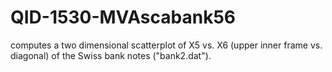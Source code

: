 # QID-1530-MVAscabank56
computes a two dimensional scatterplot of X5 vs. X6 (upper inner frame vs. diagonal) of the Swiss bank notes ("bank2.dat").
